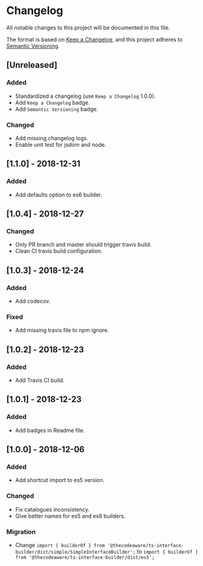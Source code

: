# Changelog
All notable changes to this project will be documented in this file.

The format is based on [Keep a Changelog](https://keepachangelog.com/en/1.0.0/),
and this project adheres to [Semantic Versioning](https://semver.org/spec/v2.0.0.html).

## [Unreleased]
### Added
- Standardized a changelog (use ```Keep a Changelog``` 1.0.0).
- Add ```Keep a Changelog``` badge.
- Add ```Semantic Versioning``` badge.

### Changed
- Add missing changelog logs.
- Enable unit test for jsdom and node.

## [1.1.0] - 2018-12-31
### Added
- Add defaults option to es6 builder.

## [1.0.4] - 2018-12-27
### Changed
- Only PR branch and master should trigger travis build.
- Clean CI travis build configuration.

## [1.0.3] - 2018-12-24 
### Added
- Add codecov.
### Fixed
- Add missing travis file to npm ignore.

## [1.0.2] - 2018-12-23
### Added
- Add Travis CI build.

## [1.0.1] - 2018-12-23
### Added
- Add badges in Readme file. 

## [1.0.0] - 2018-12-06
### Added
- Add shortcut import to es5 version.

### Changed
- Fix catalogues inconsistency.
- Give better names for es5 and es6 builders.

### Migration
- Change ```import { builderOf } from '@thecodeaware/ts-interface-builder/dist/simple/SimpleInterfaceBuilder';```
to ```import { builderOf } from '@thecodeaware/ts-interface-builder/dist/es5';```
